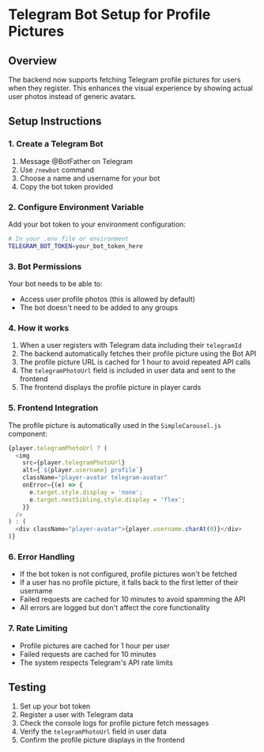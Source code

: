 # Telegram Bot Setup for Profile Pictures

## Overview
The backend now supports fetching Telegram profile pictures for users when they register. This enhances the visual experience by showing actual user photos instead of generic avatars.

## Setup Instructions

### 1. Create a Telegram Bot
1. Message @BotFather on Telegram
2. Use `/newbot` command
3. Choose a name and username for your bot
4. Copy the bot token provided

### 2. Configure Environment Variable
Add your bot token to your environment configuration:

```bash
# In your .env file or environment
TELEGRAM_BOT_TOKEN=your_bot_token_here
```

### 3. Bot Permissions
Your bot needs to be able to:
- Access user profile photos (this is allowed by default)
- The bot doesn't need to be added to any groups

### 4. How it works
1. When a user registers with Telegram data including their `telegramId`
2. The backend automatically fetches their profile picture using the Bot API
3. The profile picture URL is cached for 1 hour to avoid repeated API calls
4. The `telegramPhotoUrl` field is included in user data and sent to the frontend
5. The frontend displays the profile picture in player cards

### 5. Frontend Integration
The profile picture is automatically used in the `SimpleCarousel.js` component:

```javascript
{player.telegramPhotoUrl ? (
  <img
    src={player.telegramPhotoUrl}
    alt={`${player.username} profile`}
    className="player-avatar telegram-avatar"
    onError={(e) => {
      e.target.style.display = 'none';
      e.target.nextSibling.style.display = 'flex';
    }}
  />
) : (
  <div className="player-avatar">{player.username.charAt(0)}</div>
)}
```

### 6. Error Handling
- If the bot token is not configured, profile pictures won't be fetched
- If a user has no profile picture, it falls back to the first letter of their username
- Failed requests are cached for 10 minutes to avoid spamming the API
- All errors are logged but don't affect the core functionality

### 7. Rate Limiting
- Profile pictures are cached for 1 hour per user
- Failed requests are cached for 10 minutes
- The system respects Telegram's API rate limits

## Testing
1. Set up your bot token
2. Register a user with Telegram data
3. Check the console logs for profile picture fetch messages
4. Verify the `telegramPhotoUrl` field in user data
5. Confirm the profile picture displays in the frontend 